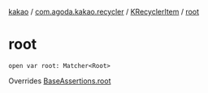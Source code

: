 [kakao](../../index.md) / [com.agoda.kakao.recycler](../index.md) / [KRecyclerItem](index.md) / [root](./root.md)

# root

`open var root: Matcher<Root>`

Overrides [BaseAssertions.root](../../com.agoda.kakao.common.assertions/-base-assertions/root.md)

